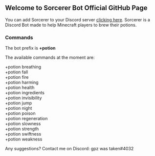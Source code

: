 ## Welcome to Sorcerer Bot Official GitHub Page

You can add Sorcerer to your Discord server [clicking here](https://discord.com/oauth2/authorize?client_id=837819868518547466&permissions=8&scope=bot). Sorcerer is a Discord Bot made to help Minecraft players to brew their potions.

### Commands

The bot prefix is **+potion**

The available commands at the moment are: 

+potion breathing\
+potion fall\
+potion fire\
+potion harming\
+potion health\
+potion ingredients\
+potion invisibility\
+potion jump\
+potion night\
+potion poison\
+potion regeneration\
+potion slowness\
+potion strength\
+potion swiftness\
+potion weakness

Any suggestions? Contact me on Discord: gpz was taken#4032
